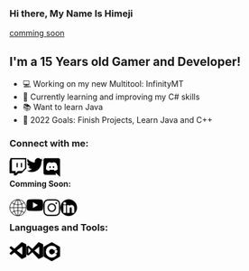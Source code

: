 ### Hi there, My Name Is Himeji
[comming soon][website]

## I'm a 15 Years old Gamer and Developer!

- 💻 Working on my new Multitool: InfinityMT
- 🌱 Currently learning and improving my C# skills
- 📚 Want to learn Java
- 🥅 2022 Goals: Finish Projects, Learn Java and C++

### Connect with me:

[<img align="left" alt="Himeji | Twitch" width="30px" src="https://github.com/HimejiDev/HimejiDev/blob/main/README/TwitchLogo.png" />][twitch]
[<img align="left" alt="Himeji | Twitter" width="30px" src="https://github.com/HimejiDev/HimejiDev/blob/main/README/TwitterLogo.png" />][twitter]
[<img align="left" alt="卄imeji ᗪev ǁ 💻 | Discord Server" width="30px" src="https://github.com/HimejiDev/HimejiDev/blob/main/README/DiscordLogo.png" />][discord]

<br />

#### Comming Soon:

[<img align="left" alt="example.dev" width="30px" src="https://github.com/HimejiDev/HimejiDev/blob/main/README/WebsiteLogo.png" />][website]
[<img align="left" alt="Himeji | Youtube" width="30px" src="https://github.com/HimejiDev/HimejiDev/blob/main/README/YoutubeLogo.png" />][youtube]
[<img align="left" alt="Himeji | Instagram" width="30px" src="https://github.com/HimejiDev/HimejiDev/blob/main/README/InstagramLogo.png" />][instagram]
[<img align="left" alt="Himeji | LinkedIn" width="30px" src="https://github.com/HimejiDev/HimejiDev/blob/main/README/LinkedInLogo.png" />][linkedin]

<br />

### Languages and Tools:

[<img align="left" alt="Visual Studio Code" width="30px" src="https://github.com/HimejiDev/HimejiDev/blob/main/README/VSCodeLogo.png" />][VSCode]
[<img align="left" alt="Visual Studio 2019" width="30px" src="https://github.com/HimejiDev/HimejiDev/blob/main/README/VS2019Logo.png" />][VS2019]
[<img align="left" alt="C#" width="30px" src="https://github.com/HimejiDev/HimejiDev/blob/main/README/csharpLogo.png" />][csharp]

<br />
<br />

[VSCode]: https://code.visualstudio.com
[VS2019]: https://visualstudio.microsoft.com/vs/

[csharp]: https://dotnet.microsoft.com/languages/csharp

[twitch]: https://www.twitch.tv/himejimc
[twitter]: https://twitter.com/HimejiMC
[discord]: https://discord.gg/myrvjYK2MH

[website]: https://example.net
[youtube]: https://example.net
[instagram]: https://example.net
[linkedin]: https://example.net